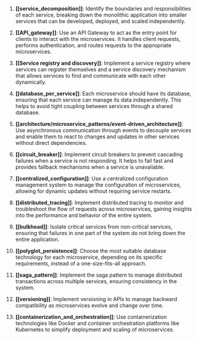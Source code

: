 1. **[[service_decomposition]]**: Identify the boundaries and responsibilities of each service, breaking down the monolithic application into smaller services that can be developed, deployed, and scaled independently.

2. **[[API_gateway]]**: Use an API Gateway to act as the entry point for clients to interact with the microservices. It handles client requests, performs authentication, and routes requests to the appropriate microservices.

3. **[[Service registry and discovery]]**: Implement a service registry where services can register themselves and a service discovery mechanism that allows services to find and communicate with each other dynamically.

4. **[[database_per_service]]**: Each microservice should have its database, ensuring that each service can manage its data independently. This helps to avoid tight coupling between services through a shared database.

5. **[[architecture/microservice_patterns/event-driven_architecture]]**: Use asynchronous communication through events to decouple services and enable them to react to changes and updates in other services without direct dependencies.

6. **[[circuit_breaker]]**: Implement circuit breakers to prevent cascading failures when a service is not responding. It helps to fail fast and provides fallback mechanisms when a service is unavailable.

7. **[[centralized_configuration]]**: Use a centralized configuration management system to manage the configuration of microservices, allowing for dynamic updates without requiring service restarts.

8. **[[distributed_tracing]]**: Implement distributed tracing to monitor and troubleshoot the flow of requests across microservices, gaining insights into the performance and behavior of the entire system.

9. **[[bulkhead]]**: Isolate critical services from non-critical services, ensuring that failures in one part of the system do not bring down the entire application.

10. **[[polyglot_persistence]]**: Choose the most suitable database technology for each microservice, depending on its specific requirements, instead of a one-size-fits-all approach.

11. **[[saga_pattern]]**: Implement the saga pattern to manage distributed transactions across multiple services, ensuring consistency in the system.

12. **[[versioning]]**: Implement versioning in APIs to manage backward compatibility as microservices evolve and change over time.

13. **[[containerization_and_orchestration]]**: Use containerization technologies like Docker and container orchestration platforms like Kubernetes to simplify deployment and scaling of microservices.